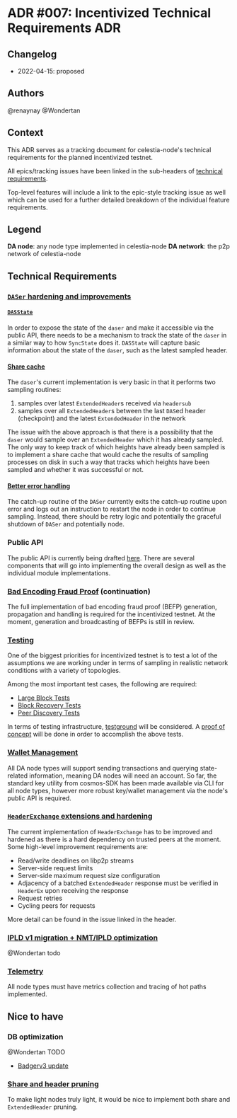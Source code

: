 # ADR #007: Incentivized Technical Requirements ADR

## Changelog

* 2022-04-15: proposed

## Authors

@renaynay @Wondertan

## Context
This ADR serves as a tracking document for celestia-node's technical requirements for the planned incentivized testnet.

All epics/tracking issues have been linked in the sub-headers of [technical requirements](#technical-requirements).

Top-level features will include a link to the epic-style tracking issue as well which can be used for a further detailed
breakdown of the individual feature requirements.

## Legend

**DA node**: any node type implemented in celestia-node
**DA network**: the p2p network of celestia-node


## Technical Requirements

### [`DASer` hardening and improvements](https://github.com/celestiaorg/celestia-node/issues/632)

#### [`DASState`](https://github.com/celestiaorg/celestia-node/issues/427)
In order to expose the state of the `daser` and make it accessible via the public API, there needs to be a mechanism
to track the state of the `daser` in a similar way to how `SyncState` does it. `DASState` will capture basic information
about the state of the `daser`, such as the latest sampled header.

#### [Share cache](https://github.com/celestiaorg/celestia-node/issues/180)
The `daser`'s current implementation is very basic in that it performs two sampling routines: 
1. samples over latest `ExtendedHeader`s received via `headersub`
2. samples over all `ExtendedHeader`s between the last `DAS`ed header (checkpoint) and the latest `ExtendedHeader` in 
the network

The issue with the above approach is that there is a possibility that the `daser` would sample over an `ExtendedHeader`
which it has already sampled. The only way to keep track of which heights have already been sampled is to implement a 
share cache that would cache the results of sampling processes on disk in such a way that tracks which heights have been
sampled and whether it was successful or not.

#### [Better error handling](https://github.com/celestiaorg/celestia-node/issues/554)
The catch-up routine of the `DASer` currently exits the catch-up routine upon error and logs out an instruction to 
restart the node in order to continue sampling. Instead, there should be retry logic and potentially the graceful 
shutdown of `DASer` and potentially node.

### Public API 
The public API is currently being drafted [here](https://github.com/celestiaorg/celestia-node/pull/506/files). There are
several components that will go into implementing the overall design as well as the individual module implementations.

### [Bad Encoding Fraud Proof](https://github.com/celestiaorg/celestia-node/issues/528) (continuation)
The full implementation of bad encoding fraud proof (BEFP) generation, propagation and handling is required for the 
incentivized testnet. At the moment, generation and broadcasting of BEFPs is still in review. 

### [Testing](https://github.com/celestiaorg/celestia-node/issues/7)
One of the biggest priorities for incentivized testnet is to test a lot of the assumptions we are working under in terms
of sampling in realistic network conditions with a variety of topologies.

Among the most important test cases, the following are required: 
* [Large Block Tests](https://github.com/celestiaorg/celestia-node/issues/602)
* [Block Recovery Tests](https://github.com/celestiaorg/test-infra/issues/21)
* [Peer Discovery Tests](https://github.com/celestiaorg/celestia-node/issues/649)

In terms of testing infrastructure, [testground](https://github.com/testground/testground) will be considered. A [proof of concept](https://github.com/celestiaorg/celestia-node/issues/638) will be done in order to accomplish the above tests.

### [Wallet Management](https://github.com/celestiaorg/celestia-node/issues/415)
All DA node types will support sending transactions and querying state-related information, meaning DA nodes 
will need an account. So far, the standard key utility from cosmos-SDK has been made available via CLI for all node types,
however more robust key/wallet management via the node's public API is required.

### [`HeaderExchange` extensions and hardening](https://github.com/celestiaorg/celestia-node/issues/497)
The current implementation of `HeaderExchange` has to be improved and hardened as there is a hard dependency on trusted 
peers at the moment. Some high-level improvement requirements are: 

* Read/write deadlines on libp2p streams
* Server-side request limits
* Server-side maximum request size configuration
* Adjacency of a batched `ExtendedHeader` response must be verified in `HeaderEx` upon receiving the response
* Request retries
* Cycling peers for requests

More detail can be found in the issue linked in the header.

### [IPLD v1 migration + NMT/IPLD optimization](https://github.com/celestiaorg/celestia-node/issues/614)
@Wondertan todo

### [Telemetry](https://github.com/celestiaorg/celestia-node/issues/260)
All node types must have metrics collection and tracing of hot paths implemented.

## Nice to have
### DB optimization
@Wondertan TODO 
* [Badgerv3 update](https://github.com/celestiaorg/celestia-node/issues/482)

### [Share and header pruning](https://github.com/celestiaorg/celestia-node/issues/272)
To make light nodes truly light, it would be nice to implement both share and `ExtendedHeader` pruning.

